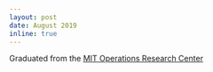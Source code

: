 ```yaml
---
layout: post
date: August 2019
inline: true
---
```


Graduated from the <a href="https://orc.mit.edu/"> MIT Operations Research Center </a>
